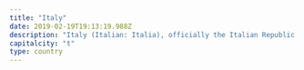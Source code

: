 ```yaml
---
title: "Italy"
date: 2019-02-19T19:13:19.988Z
description: "Italy (Italian: Italia), officially the Italian Republic (Italian: Repubblica Italiana), is a country consisting of a peninsula delimited by the Alps and surrounded by several islands. Italy is located in south-central Europe, and it is also considered a part of western Europe. Italy is considered to be one of the world's most culturally and economically advanced countries, with the world's eighth-largest economy by nominal GDP (third in the European Union), sixth-largest national wealth and third-largest central bank gold reserve. It ranks very highly in life expectancy, quality of life, healthcare,and education."
capitalcity: "t"
type: country
---
```


